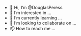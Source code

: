 - 👋 Hi, I’m @DouglasPeress
- 👀 I’m interested in ...
- 🌱 I’m currently learning ...
- 💞️ I’m looking to collaborate on ...
- 📫 How to reach me ...

<!---
DouglasPeress/DouglasPeress is a ✨ special ✨ repository because its `README.md` (this file) appears on your GitHub profile.
You can click the Preview link to take a look at your changes.
--->

